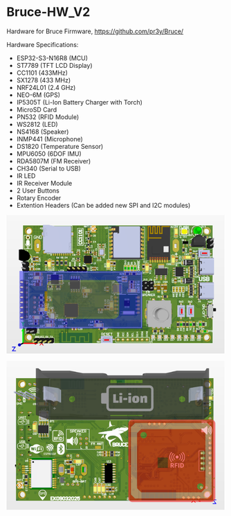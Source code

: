 # Bruce-HW_V2
Hardware for Bruce Firmware, https://github.com/pr3y/Bruce/

Hardware Specifications:
- ESP32-S3-N16R8 (MCU)
- ST7789 (TFT LCD Display)
- CC1101 (433MHz)
- SX1278 (433 MHz)
- NRF24L01 (2.4 GHz)
- NEO-6M (GPS)
- IP5305T (Li-Ion Battery Charger with Torch)
- MicroSD Card
- PN532 (RFID Module)
- WS2812 (LED)
- NS4168 (Speaker)
- INMP441 (Microphone)
- DS1820 (Temperature Sensor)
- MPU6050 (6DOF IMU)
- RDA5807M (FM Receiver)
- CH340 (Serial to USB)
- IR LED
- IR Receiver Module
- 2 User Buttons
- Rotary Encoder
- Extention Headers (Can be added new SPI and I2C modules)

![alt text](https://github.com/e135193/Bruce-HW_V2/blob/main/top-view.png)

![alt text](https://github.com/e135193/Bruce-HW_V2/blob/main/bottom-view.png)

